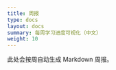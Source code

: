 ```yaml
---
title: 周报
type: docs
layout: docs
summary: 每周学习进度可视化（中文）
weight: 10
---
```


此处会按周自动生成 Markdown 周报。


